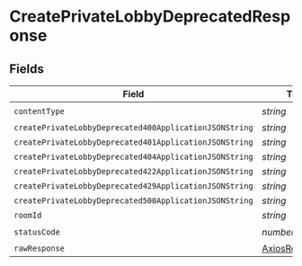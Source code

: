 # CreatePrivateLobbyDeprecatedResponse


## Fields

| Field                                                    | Type                                                     | Required                                                 | Description                                              |
| -------------------------------------------------------- | -------------------------------------------------------- | -------------------------------------------------------- | -------------------------------------------------------- |
| `contentType`                                            | *string*                                                 | :heavy_check_mark:                                       | N/A                                                      |
| `createPrivateLobbyDeprecated400ApplicationJSONString`   | *string*                                                 | :heavy_minus_sign:                                       | N/A                                                      |
| `createPrivateLobbyDeprecated401ApplicationJSONString`   | *string*                                                 | :heavy_minus_sign:                                       | N/A                                                      |
| `createPrivateLobbyDeprecated404ApplicationJSONString`   | *string*                                                 | :heavy_minus_sign:                                       | N/A                                                      |
| `createPrivateLobbyDeprecated422ApplicationJSONString`   | *string*                                                 | :heavy_minus_sign:                                       | N/A                                                      |
| `createPrivateLobbyDeprecated429ApplicationJSONString`   | *string*                                                 | :heavy_minus_sign:                                       | N/A                                                      |
| `createPrivateLobbyDeprecated500ApplicationJSONString`   | *string*                                                 | :heavy_minus_sign:                                       | N/A                                                      |
| `roomId`                                                 | *string*                                                 | :heavy_minus_sign:                                       | Ok                                                       |
| `statusCode`                                             | *number*                                                 | :heavy_check_mark:                                       | N/A                                                      |
| `rawResponse`                                            | [AxiosResponse>](https://axios-http.com/docs/res_schema) | :heavy_minus_sign:                                       | N/A                                                      |